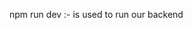 npm run dev :- is used to run our backend

<!-- The heap is where Node. js objects are stored. The garbage collector is responsible for freeing heap memory that is no longer needed by the program. -->